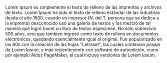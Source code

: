 Lorem Ipsum es simplemente el texto de relleno de las imprentas y archivos de texto. Lorem Ipsum ha 
sido el texto de relleno estándar de las industrias desde el año 1500, cuando un impresor (N. del T. 
persona que se dedica a la imprenta) desconocido usó una galería de textos y los mezcló de tal manera
 que logró hacer un libro de textos especimen. No sólo sobrevivió 500 años, sino que tambien ingresó 
 como texto de relleno en documentos electrónicos, quedando esencialmente igual al original. Fue 
 popularizado en los 60s con la creación de las hojas "Letraset", las cuales contenian pasaje de 
 Lorem Ipsum, y más recientemente con software de autoedición, como por ejemplo Aldus PageMaker, el 
 cual incluye versiones de Lorem Ipsum.
    